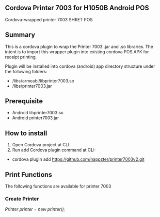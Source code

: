 ## Cordova Printer 7003 for H1050B Android POS
Cordova-wrapped printer 7003 SHRET POS 

## Summary
This is a cordova plugin to wrap the Printer 7003 .jar and .so libraries. The intent is to import this wrapper plugin into existing cordova POS APK for receipt printing.

Plugin will be installed into cordova (android) app directory structure under the following folders:

- /libs/armeabi/libprinter7003.so
- /libs/printer7003.jar

## Prerequisite
 - Android libprinter7003.so
 - Android printer7003.jar
 
## How to install
1. Open Cordova project at CLI
2. Run add Cordova plugin command at CLI:
  - cordova plugin add https://github.com/nappzter/printer7003v2.git
  
## Print Functions
The following functions are available for printer 7003

### Create Printer
<i>Printer printer = new printer();</i>

